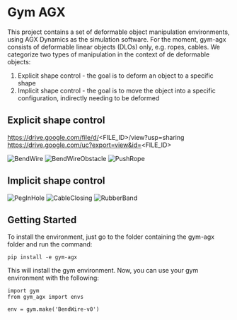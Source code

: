 # Gym AGX

This project contains a set of deformable object manipulation environments, using AGX Dynamics as the simulation software. For the moment, gym-agx consists of deformable linear objects (DLOs) only, e.g. ropes, cables. We categorize two types of manipulation in the context of de deformable objects:

1) Explicit shape control - the goal is to deform an object to a specific shape
2) Implicit shape control - the goal is to move the object into a specific configuration, indirectly needing to be deformed

## Explicit shape control

https://drive.google.com/file/d/<FILE_ID>/view?usp=sharing
https://drive.google.com/uc?export=view&id=<FILE_ID>

![BendWire](https://drive.google.com/uc?export=view&id=1oa98fspwVYnNulq5SEgSYkrrTLXTz-_Y)
![BendWireObstacle](https://drive.google.com/uc?export=view&id=16qEuWRvFr9B5u46lRJM77_tCy22VEoNz)
![PushRope](https://drive.google.com/uc?export=view&id=1IuuDTLa-7hNP373yuFJfEfU3hZt9dG5Q)

## Implicit shape control

![PegInHole](https://drive.google.com/uc?export=view&id=1OT4GVt3xCTo2mkpzOVuaASToH36y2Jde)
![CableClosing](https://drive.google.com/uc?export=view&id=12pEKXavw5ox01l7-NK6JoqVKPVU8ArHz)
![RubberBand](https://drive.google.com/uc?export=view&id=1halbLByFBRG6yQ0wG-icG46lCcOL3Pw4)

## Getting Started

To install the environment, just go to the folder containing the gym-agx folder and run the command:

```
pip install -e gym-agx
```

This will install the gym environment. Now, you can use your gym environment with the following:

```
import gym
from gym_agx import envs

env = gym.make('BendWire-v0')
```
